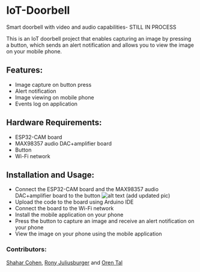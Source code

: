 # IoT-Doorbell
Smart doorbell with video and audio capabilities- STILL IN PROCESS

This is an IoT doorbell project that enables capturing an image by pressing a button, which sends an alert notification and allows you to view the image on your mobile phone.

## Features:
- Image capture on button press
- Alert notification
- Image viewing on mobile phone
- Events log on application

## Hardware Requirements:
- ESP32-CAM board
- MAX98357 audio DAC+amplifier board
- Button
- Wi-Fi network

## Installation and Usage:
- Connect the ESP32-CAM board and the MAX98357 audio DAC+amplifier board to the button
![alt text](https://github.com/shaharcc/IoT-Doorbell/blob/main/esp32cam%2Badapter_ttl_usb.jpg) (add updated pic)
- Upload the code to the board using Arduino IDE
- Connect the board to the Wi-Fi network
- Install the mobile application on your phone
- Press the button to capture an image and receive an alert notification on your phone
- View the image on your phone using the mobile application

### Contributors:
[Shahar Cohen](https://github.com/shaharcc), [Rony Juliusburger](https://github.com/ronyju) and [Oren Tal](https://github.com/shaharcc)
